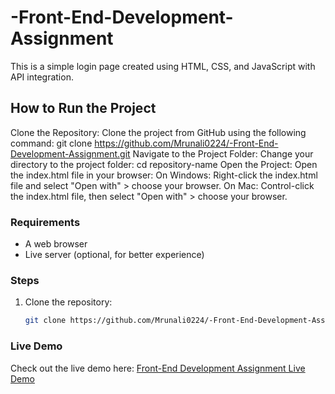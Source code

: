 # -Front-End-Development-Assignment
This is a simple login page created using HTML, CSS, and JavaScript with API integration.

## How to Run the Project
Clone the Repository: Clone the project from GitHub using the following command:
git clone https://github.com/Mrunali0224/-Front-End-Development-Assignment.git
Navigate to the Project Folder: Change your directory to the project folder:
cd repository-name
Open the Project: Open the index.html file in your browser:
On Windows: Right-click the index.html file and select "Open with" > choose your browser.
On Mac: Control-click the index.html file, then select "Open with" > choose your browser.

### Requirements
- A web browser
- Live server (optional, for better experience)

### Steps
1. Clone the repository:
   ```bash
   git clone https://github.com/Mrunali0224/-Front-End-Development-Assignment.git

 ### Live Demo
Check out the live demo here: [Front-End Development Assignment Live Demo](https://Mrunali0224.github.io/-Front-End-Development-Assignment/)
